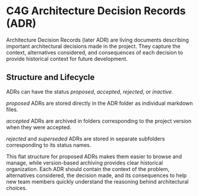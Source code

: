 # C4G Architecture Decision Records (ADR)

Architecture Decision Records (later ADR) are living documents describing important architectural decisions made in the project.
They capture the context, alternatives considered, and consequences of each decision to provide historical context for future development.

## Structure and Lifecycle

ADRs can have the status *proposed*, *accepted*, *rejected*, or *inactive*.

*proposed* ADRs are stored directly in the ADR folder as individual markdown files.

*accepted* ADRs are archived in folders corresponding to the project version when they were accepted.

*rejected* and *superseded* ADRs are stored in separate subfolders corresponding to its status names.

This flat structure for proposed ADRs makes them easier to browse and manage, while version-based archiving provides clear historical organization.
Each ADR should contain the context of the problem, alternatives considered, the decision made, and its consequences to help new team members quickly understand the reasoning behind architectural choices.
